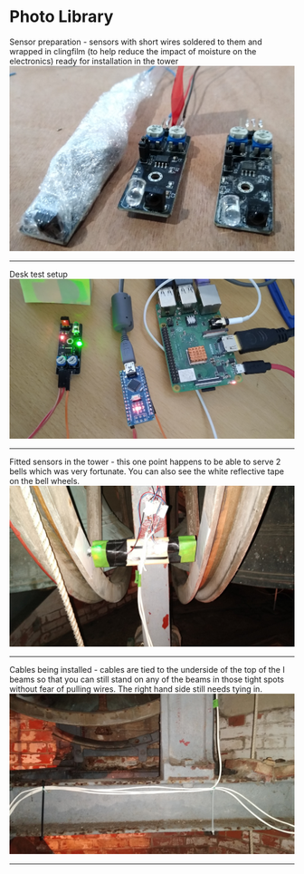 <H1>Photo Library</H1>

<p>Sensor preparation - sensors with short wires soldered to them and wrapped in clingfilm (to help reduce the impact of moisture on the electronics) ready for installation in the tower
<img src="sensorsprep.png" alt="desk testing">

<hr>
  
<p>Desk test setup
<img src="desktest.png" alt="desk testing">

<hr>
  
<p>Fitted sensors in the tower - this one point happens to be able to serve 2 bells which was very fortunate.  You can also see the white reflective tape on the bell wheels.
<img src="fitted sensors.jpg" alt="fitted sensors">

<hr>
  
<p>Cables being installed - cables are tied to the underside of the top of the I beams so that you can still stand on any of the beams in those tight spots without fear of pulling wires.  The right hand side still needs tying in.
<img src="wiring on frame.jpg" alt="fitted sensors">

<hr>

<p>
